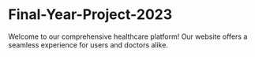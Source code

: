 # Final-Year-Project-2023
Welcome to our comprehensive healthcare platform! Our website offers a seamless experience for users and doctors alike.
